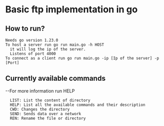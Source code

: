 # Basic ftp implementation in go
## How to run?
    Needs go version 1.23.0 
    To host a server run go run main.go -h HOST
      it will log the ip of the server.
      Listens of port 4000
    To connect as a client run go run main.go -ip [Ip of the server] -p [Port]
    
  ##  Currently available commands
  --For more information run HELP
  
      LIST: List the content of directory
      HELP: List all the available commands and their description
      CWD: Changes the directory
      SEND: Sends data over a network
      REN: Rename the file or directory
